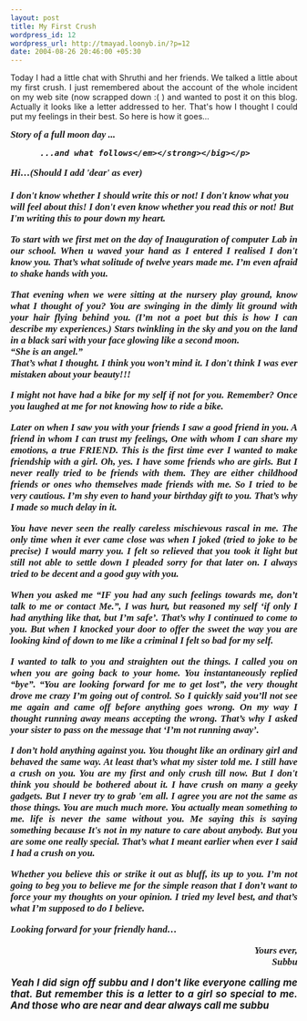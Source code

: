 ```yaml
--- 
layout: post
title: My First Crush
wordpress_id: 12
wordpress_url: http://tmayad.loonyb.in/?p=12
date: 2004-08-26 20:46:00 +05:30
---
```

<p align="justify">Today I had a little chat with Shruthi and her friends. We talked a little about my first crush. I just remembered about the account of the whole incident on my web site (now scrapped down :( ) and wanted to post it on this blog. Actually it looks like a letter addressed to her. That's how I thought I could put my feelings in their best. So here is how it goes...</p>
<span style="font-family:trebuchet ms;">
<p align="justify"><big><strong><em>Story of a full moon day ...

          ...and what follows</em></strong></big></p>

<p>
Hi…(Should I add 'dear' as ever)
<br /><br />
I don't know whether I should write this or not!
I don't know what you will feel about this!
I don't even know whether you read this or not!
But I'm writing this to pour down my heart.</p>

<p align="justify">To start with we first met on the day of Inauguration of computer Lab in our school. When u waved your hand as I entered I realised I don't know you. That’s what solitude of twelve years made me. I’m even afraid to shake hands with you.<p>

<p align="justify">That evening when we were sitting at the nursery play ground, know what I thought of you? You are swinging in the dimly lit ground with your hair flying behind you. (I’m not a poet but this is how I can describe my experiences.) Stars twinkling in the sky and you on the land in a black sari with your face glowing like a second moon.<br />
<em>“She is an angel.”</em><br />
That’s what I thought. I think you won’t mind it. I don't think I was ever mistaken about your beauty!!!</p>

<p align="justify">I might not have had a bike for my self if not for you. Remember? Once you laughed at me for not knowing how to ride a bike.</p>

<p align="justify">Later on when I saw you with your friends I saw a good friend in you. A friend in whom I can trust my feelings, One with whom I can share my emotions, a true FRIEND. This is the first time ever I wanted to make friendship with a girl. Oh, yes. I have some friends who are girls. But I never really tried to be friends with them. They are either childhood friends or ones who themselves made friends with me. So I tried to be very cautious. I’m shy even to hand your birthday gift to you. That’s why I made so much delay in it.</p>

<p align="justify">You have never seen the really careless mischievous rascal in me. The only time when it ever came close was when I joked (tried to joke to be precise) I would marry you. I felt so relieved that you took it light but still not able to settle down I pleaded sorry for that later on. I always tried to be decent and a good guy with you.</p>

<p align="justify">When you asked me “IF you had any such feelings towards me, don’t talk to me or contact Me.”, I was hurt, but reasoned my self ‘if only I had anything like that, but I’m safe’. That’s why I continued to come to you. But when I knocked your door to offer the sweet the way you are looking kind of down to me like a criminal I felt so bad for my self.</p>

<p align="justify">I wanted to talk to you and straighten out the things. I called you on when you are going back to your home. You instantaneously replied “bye”. “You are looking forward for me to get lost”, the very thought drove me crazy I’m going out of control. So I quickly said you’ll not see me again and came off before anything goes wrong. On my way I thought running away means accepting the wrong. That’s why I asked your sister to pass on the message that ‘I’m not running away’.</p>

<p align="justify">I don’t hold anything against you. You thought like an ordinary girl and behaved the same way. At least that’s what my sister told me. I still have a crush on you. You are my first and only crush till now. But I don't think you should be bothered about it. I have crush on many a geeky gadgets. But I never try to grab 'em all. I agree you are not the same as those things. You are much much more. You actually mean something to me. life is never the same without you. Me saying this is saying something because It's not in my nature to care about anybody. But you are some one really special. That’s what I meant earlier when ever I said I had a crush on you.</p>

<p align="justify">Whether you believe this or strike it out as bluff, its up to you. I’m not going to beg you to believe me for the simple reason that I don’t want to force your my thoughts on your opinion. I tried my level best, and that’s what I’m supposed to do I believe.</p>

<p>Looking forward for your friendly hand…</p>

<p align="right">Yours ever,<br />
<em>Subbu</em></p>
</span>

<p align="justify">Yeah I did sign off subbu and I don't like everyone calling me that. But remember this is a letter to a girl so special to me. And those who are near and dear always call me subbu</p>
